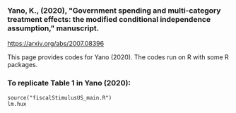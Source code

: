 ### Yano, K., (2020), "Government spending and multi-category treatment effects: the modified conditional independence assumption," manuscript.

https://arxiv.org/abs/2007.08396

This page provides codes for Yano (2020). The codes run on R with some R packages.

### To replicate Table 1 in Yano (2020):
```
source("fiscalStimulusUS_main.R")
lm.hux
```

